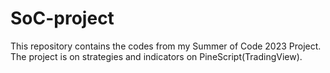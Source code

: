 # SoC-project
This repository contains the codes from my Summer of Code 2023 Project. The project is on strategies and indicators on PineScript(TradingView).
